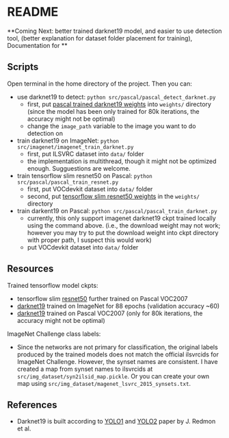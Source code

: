 # README

**Coming Next: better trained darknet19 model, and easier to use detection tool, (better explanation for dataset folder placement for training), Documentation for **

## Scripts
Open terminal in the home directory of the project. Then you can:
* use darknet19 to detect: `python src/pascal/pascal_detect_darknet.py`
  * first, put [pascal trained darknet19 weights](https://www.dropbox.com/sh/gvrr4udelzflcc7/AAAr_Sg4BimiAfssdIhiGO7va?dl=0) into `weights/` directory (since the model has been only trained for 80k iterations, the accuracy might not be optimal)
  * change the `image_path` variable to the image you want to do detection on
* train darknet19 on ImageNet: `python src/imagenet/imagenet_train_darknet.py`
  * first, put ILSVRC dataset into `data/` folder
  * the implementation is multithread, though it might not be optimized enough. Sugguestions are welcome.
* train tensorflow slim resnet50 on Pascal: `python src/pascal/pascal_train_resnet.py`
  * first, put VOCdevkit dataset into `data/` folder
  * second, put [tensorflow slim resnet50 weights](http://download.tensorflow.org/models/resnet_v1_50_2016_08_28.tar.gz) in the `weights/` directory
* train darkent19 on Pascal: `python src/pascal/pascal_train_darknet.py`
  * currently, this only support imagenet darknet19 ckpt trained locally using the command above. (i.e., the download weight may not work; however you may try to put the download weight into ckpt directory with proper path, I suspect this would work)
  * put VOCdevkit dataset into `data/` folder

## Resources
Trained tensorflow model ckpts:
* tensorflow slim [resnet50](https://www.dropbox.com/sh/bsj9fuuv4co23qy/AABRjYECNkCTPzgjWyBZMvLRa?dl=0) further trained on Pascal VOC2007
* [darknet19](https://www.dropbox.com/sh/7ncpmioirhr735e/AAALEw1nEJqQZRqtNGDvhiSHa?dl=0) trained on ImageNet for 88 epochs (validation accuracy ~60)
* [darknet19](https://www.dropbox.com/sh/gvrr4udelzflcc7/AAAr_Sg4BimiAfssdIhiGO7va?dl=0) trained on Pascal VOC2007 (only for 80k iterations, the accuracy might not be optimal)

ImageNet Challenge class labels:
* Since the networks are not primary for classification, the original labels produced by the trained models does not match the official ilsvrcids for ImageNet Challenge. However, the synset names are consistent. I have created a map from synset names to ilsvrcids at `src/img_dataset/syn2ilsid_map.pickle`. Or you can create your own map using `src/img_dataset/magenet_lsvrc_2015_synsets.txt`.

## References
* Darknet19 is built according to [YOLO1](https://arxiv.org/abs/1506.02640) and [YOLO2](https://arxiv.org/abs/1612.08242) paper by J. Redmon et al.